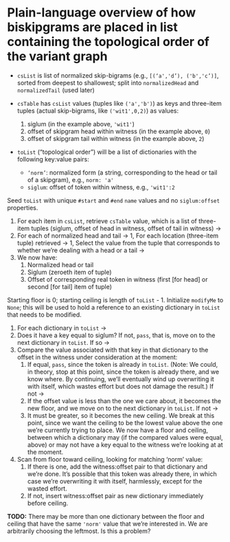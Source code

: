 # Plain-language overview of how biskipgrams are placed in list containing the topological order of the variant graph

* `csList` is list of normalized skip-bigrams (e.g., `[(‘a','d’), ('b','c’)]`, sorted from deepest to shallowest; split into `normalizedHead` and `normalizedTail` (used later)
* `csTable` has `csList` values (tuples like `('a','b')`) as keys and three-item tuples (actual skip-bigrams, like `('wit1',0,2)`) as values:
	1. siglum (in the example above, 	`'wit1'`)
	1. offset of skipgram head within witness (in the example above, `0`)
	1. offset of skipgram tail within witness (in the example above, `2`)

* `toList` (“topological order”) will be a list of dictionaries with the following key:value pairs:
	* `‘norm’`: normalized form (a string, corresponding to the head or tail of a skipgram), e.g., `norm: 'a'`
	* `siglum`: offset of token within witness, e.g., `'wit1':2`

Seed `toList` with unique `#start` and `#end` `name` values and no `siglum:offset` properties.

1. For each item in `csList`, retrieve `csTable` value, which is a list of three-item tuples (siglum, offset of head in witness, offset of tail in witness) →
1. For each of normalized head and tail →
1, For each location (three-item tuple) retrieved →
1, Select the value from the tuple that corresponds to whether we’re dealing with a head or a tail →
1. We now have:
	1. Normalized head or tail
	1. Siglum (zeroeth item of tuple)
	1. Offset of corresponding real token in witness (first [for head] or second [for tail] item of tuple)

Starting floor is 0; starting ceiling is length of `toList` - 1. Initialize `modifyMe` to `None`; this will be used to hold a reference to an existing dictionary in `toList` that needs to be modified.

1. For each dictionary in `toList` →
1. Does it have a key equal to siglum? If not, `pass`, that is, move on to the next dictionary in `toList`. If so →
1. Compare the value associated with that key in that dictionary to the offset in the witness under consideration at the moment:
	1. If equal, `pass`, since the token is already in `toList`. (Note: We could, in theory, stop at this point, since the token is already there, and we know where. By continuing, we’ll eventually wind up overwriting it with itself, which wastes effort but does not damage the result.) If not →
	1. If the offset value is less than the one we care about, it becomes the new floor, and we move on to the next dictionary in `toList`. If not →
	1. It must be greater, so it becomes the new ceiling. We break at this point, since we want the ceiling to be the lowest value above the one we’re currently trying to place. We now have a floor and ceiling, between which a dictionary may (if the compared values were equal, above) or may not have a key equal to the witness we’re looking at at the moment.
1. Scan from floor toward ceiling, looking for matching ‘norm’ value:
	1. If there is one, add the witness:offset pair to that dictionary and we’re done. It’s possible that this token was already there, in which case we’re overwriting it with itself, harmlessly, except for the wasted effort.
	1. If not, insert witness:offset pair as new dictionary immediately before ceiling.

**TODO:** There may be more than one dictionary between the floor and ceiling that have the same `'norm'` value that we’re interested in. We are arbitrarily choosing the leftmost. Is this a problem?
